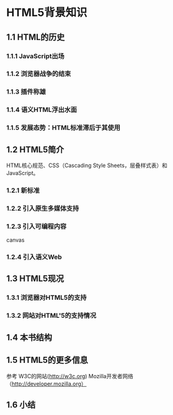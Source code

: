 # HTML5背景知识 #

## 1.1 HTML的历史 ##

### 1.1.1 JavaScript出场 ###

### 1.1.2 浏览器战争的结束 ###

### 1.1.3 插件称雄 ###

### 1.1.4 语义HTML浮出水面 ###

### 1.1.5 发展态势：HTML标准滞后于其使用 ###

## 1.2 HTML5简介 ##
HTML核心规范、CSS（Cascading Style Sheets，层叠样式表）和JavaScript。

### 1.2.1 新标准 ###

### 1.2.2 引入原生多媒体支持 ###

### 1.2.3 引入可编程内容 ###
canvas

### 1.2.4 引入语义Web ###

## 1.3 HTML5现况  ##

### 1.3.1 浏览器对HTML5的支持 ###

### 1.3.2 网站对HTML'5的支持情况 ###

## 1.4 本书结构 ##

## 1.5 HTML5的更多信息 ##
参考 W3C的网站(http://w3c.org)
Mozilla开发者网络（http://developer.mozilla.org）

## 1.6 小结 ##

